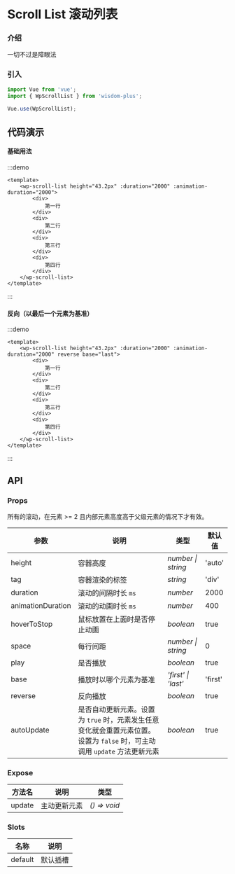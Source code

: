 # Scroll List 滚动列表

### 介绍

一切不过是障眼法

### 引入

```js
import Vue from 'vue';
import { WpScrollList } from 'wisdom-plus';

Vue.use(WpScrollList);
```

## 代码演示

#### 基础用法

:::demo
```vue
<template>
    <wp-scroll-list height="43.2px" :duration="2000" :animation-duration="2000">
        <div>
            第一行
        </div>
        <div>
            第二行
        </div>
        <div>
            第三行
        </div>
        <div>
            第四行
        </div>
    </wp-scroll-list>
</template>
```
:::

#### 反向（以最后一个元素为基准）

:::demo
```vue
<template>
    <wp-scroll-list height="43.2px" :duration="2000" :animation-duration="2000" reverse base="last">
        <div>
            第一行
        </div>
        <div>
            第二行
        </div>
        <div>
            第三行
        </div>
        <div>
            第四行
        </div>
    </wp-scroll-list>
</template>
```
:::

## API

### Props

所有的滚动，在元素 >= 2 且内部元素高度高于父级元素的情况下才有效。

| 参数      | 说明           | 类型                                                                | 默认值 |
| --------- | -------------- | ------------------------------------------------------------------- | ------ |
| height   | 容器高度       | _number \| string_          | 'auto'     |
| tag     | 容器渲染的标签   | _string_           | 'div'      |
| duration   | 滚动的间隔时长 `ms` | _number_ | 2000      |
| animationDuration  | 滚动的动画时长 `ms`       | _number_                                                           | 400  |
| hoverToStop      | 鼠标放置在上面时是否停止动画       | _boolean_                                                           | true   |
| space | 每行间距     | _number \| string_                                                    | 0     |
| play | 是否播放     | _boolean_                                                    | true     |
| base | 播放时以哪个元素为基准 | _'first' \| 'last'_ | 'first' |
| reverse | 反向播放     | _boolean_                                                    | true     |
| autoUpdate | 是否自动更新元素。设置为 `true` 时，元素发生任意变化就会重置元素位置。设置为 `false` 时，可主动调用 `update` 方法更新元素 | _boolean_ | true |

### Expose

| 方法名 | 说明 | 类型 |
| -- | -- | -- |
| update | 主动更新元素 | _() => void_ |

### Slots

| 名称    | 说明     |
| ------- | -------- |
| default | 默认插槽 |
